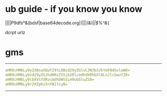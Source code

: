 # ub guide - if you know you know

||||P9dfs*&(bdsf|base64decode.org|(|||*(&)||$%^&*(

dcrpt urlz

# gms
-------------------
```yaml
aHR0cHM6Ly9yZXBsaXQuY29tL0Bzd29yZGlvL3N3b3JkYmF0dGxlaW8=
aHR0cHM6Ly9zd29yZGJhdHRsZS5jb2RlcmdhdXRhbXl0LnJlcGwuY28v
aHR0cHM6Ly9lbXVsYXRvcmdhbWVzLm9ubGluZS8=
aHR0cHM6Ly9rZXZpbi5nYW1lcy8=
```
-----------------

